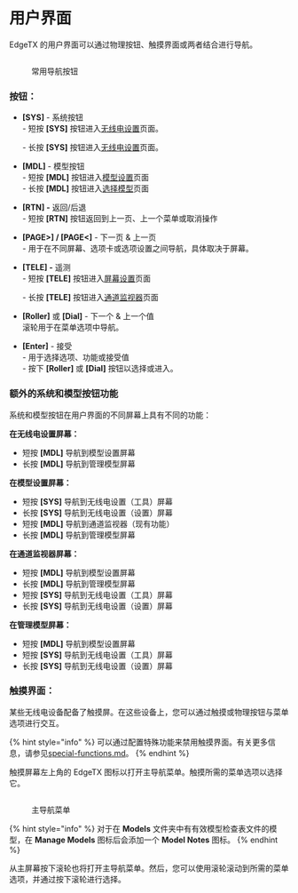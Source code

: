 # 用户界面

EdgeTX 的用户界面可以通过物理按钮、触摸界面或两者结合进行导航。

<figure><img src="https://edgetx-static.zkl2333.com/buttonnavigation.jpg" alt=""><figcaption><p>常用导航按钮</p></figcaption></figure>

### **按钮：**

* **\[SYS]** - 系统按钮\
  \- 短按 **\[SYS]** 按钮进入[无线电设置](../radio-settings/)页面。&#x20;

  \- 长按 **\[SYS]** 按钮进入[无线电设置](../radio-settings/radio-setup/)页面。
* **\[MDL]** - 模型按钮\
  \- 短按 **\[MDL]** 按钮进入[模型设置](../model-settings/)页面\
  \- 长按 **\[MDL]** 按钮进入[选择模型](../select-model.md)页面
* **\[RTN] -** 返回/后退\
  \- 短按 **\[RTN]** 按钮返回到上一页、上一个菜单或取消操作
* **\[PAGE>] / \[PAGE<]** - 下一页 & 上一页\
  \- 用于在不同屏幕、选项卡或选项设置之间导航，具体取决于屏幕。
* **\[TELE] -** 遥测\
  \- 短按 **\[TELE]** 按钮进入[屏幕设置](../screen-settings/)页面

  &#x20;\- 长按 **\[TELE]** 按钮进入[通道监视器](../channel-monitor.md)页面
* **\[Roller]** 或 **\[Dial]** - 下一个 & 上一个值\
  滚轮用于在菜单选项中导航。&#x20;
* **\[Enter]** - 接受\
  \- 用于选择选项、功能或接受值\
  \- 按下 **\[Roller]** 或 **\[Dial]** 按钮以选择或进入。

### 额外的系统和模型按钮功能

系统和模型按钮在用户界面的不同屏幕上具有不同的功能：

**在无线电设置屏幕：**

* 短按 **\[MDL]** 导航到模型设置屏幕
* 长按 **\[MDL]** 导航到管理模型屏幕

**在模型设置屏幕：**

* 短按 **\[SYS]** 导航到无线电设置（工具）屏幕
* 长按 **\[SYS]** 导航到无线电设置（设置）屏幕
* 短按 **\[MDL]** 导航到通道监视器（现有功能）
* 长按 **\[MDL]** 导航到管理模型屏幕

**在通道监视器屏幕：**

* 短按 **\[MDL]** 导航到模型设置屏幕
* 长按 **\[MDL]** 导航到管理模型屏幕
* 短按 **\[SYS]** 导航到无线电设置（工具）屏幕
* 长按 **\[SYS]** 导航到无线电设置（设置）屏幕

**在管理模型屏幕：**

* 短按 **\[MDL]** 导航到模型设置屏幕
* 短按 **\[SYS]** 导航到无线电设置（工具）屏幕
* 长按 **\[SYS]** 导航到无线电设置（设置）屏幕

### **触摸界面**：

某些无线电设备配备了触摸屏。在这些设备上，您可以通过触摸或物理按钮与菜单选项进行交互。&#x20;

{% hint style="info" %}
可以通过配置特殊功能来禁用触摸界面。有关更多信息，请参见[special-functions.md](../model-settings/special-functions.md "mention")。
{% endhint %}

触摸屏幕左上角的 EdgeTX 图标以打开主导航菜单。触摸所需的菜单选项以选择它。

<figure><img src="https://edgetx-static.zkl2333.com/mainmenu.png" alt=""><figcaption><p>主导航菜单</p></figcaption></figure>

{% hint style="info" %}
对于在 **Models** 文件夹中有有效模型检查表文件的模型，在 **Manage Models** 图标后会添加一个 **Model Notes** 图标。
{% endhint %}

从主屏幕按下滚轮也将打开主导航菜单。然后，您可以使用滚轮滚动到所需的菜单选项，并通过按下滚轮进行选择。